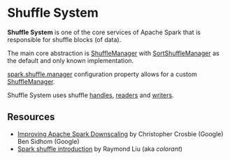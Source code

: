 # Shuffle System

**Shuffle System** is one of the core services of Apache Spark that is responsible for shuffle blocks (of data).

The main core abstraction is [ShuffleManager](ShuffleManager.md) with [SortShuffleManager](SortShuffleManager.md) as the default and only known implementation.

[spark.shuffle.manager](../configuration-properties.md#spark.shuffle.manager) configuration property allows for a custom [ShuffleManager](ShuffleManager.md).

Shuffle System uses shuffle [handles](ShuffleHandle.md), [readers](ShuffleReader.md) and [writers](ShuffleWriter.md).

## Resources

* [Improving Apache Spark Downscaling](https://databricks.com/session_eu19/improving-apache-spark-downscaling) by Christopher Crosbie (Google) Ben Sidhom (Google)
* [Spark shuffle introduction](http://www.slideshare.net/colorant/spark-shuffle-introduction) by Raymond Liu (aka _colorant_)
